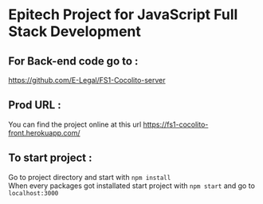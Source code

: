 # Epitech Project for JavaScript Full Stack Development

## For Back-end code go to :

https://github.com/E-Legal/FS1-Cocolito-server

## Prod URL :

You can find the project online at this url https://fs1-cocolito-front.herokuapp.com/

## To start project :

Go to project directory and start with `npm install` <br />
When every packages got installated start project with `npm start` and go to `localhost:3000`